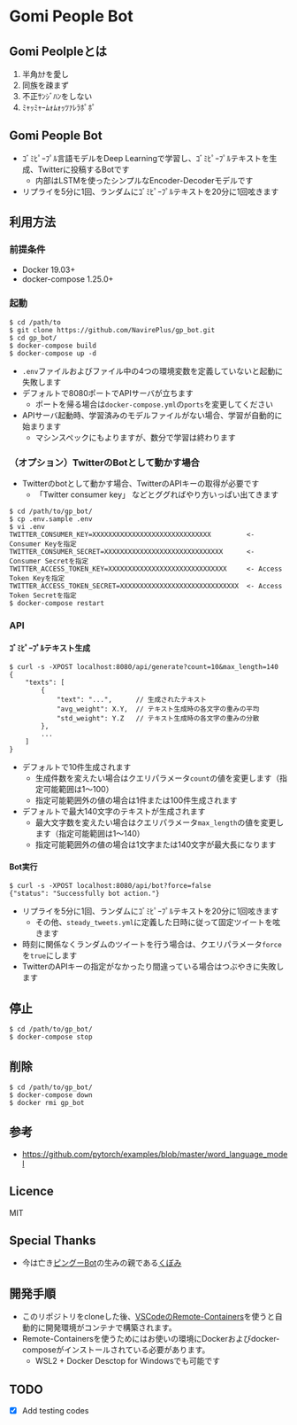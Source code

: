 # Gomi People Bot

## Gomi Peolpleとは

1. 半角ｶﾅを愛し
1. 同族を疎まず
1. 不正ｻﾝｼﾞﾊﾝをしない
1. ﾐｬｯﾐｬｰﾑｫﾑｫｯﾂｧﾚﾗﾎﾟﾎﾟ

## Gomi People Bot

+ ｺﾞﾐﾋﾟｰﾌﾟﾙ言語モデルをDeep Learningで学習し、ｺﾞﾐﾋﾟｰﾌﾟﾙテキストを生成、Twitterに投稿するBotです
    + 内部はLSTMを使ったシンプルなEncoder-Decoderモデルです
+ リプライを5分に1回、ランダムにｺﾞﾐﾋﾟｰﾌﾟﾙテキストを20分に1回呟きます

## 利用方法

### 前提条件

+ Docker 19.03+
+ docker-compose 1.25.0+

### 起動

```
$ cd /path/to
$ git clone https://github.com/NavirePlus/gp_bot.git
$ cd gp_bot/
$ docker-compose build
$ docker-compose up -d
```
+ `.env`ファイルおよびファイル中の4つの環境変数を定義していないと起動に失敗します
+ デフォルトで8080ポートでAPIサーバが立ちます
    + ポートを帰る場合は`docker-compose.yml`の`ports`を変更してください
+ APIサーバ起動時、学習済みのモデルファイルがない場合、学習が自動的に始まります
    + マシンスペックにもよりますが、数分で学習は終わります

### （オプション）TwitterのBotとして動かす場合

+ Twitterのbotとして動かす場合、TwitterのAPIキーの取得が必要です
    + 「Twitter consumer key」 などとググればやり方いっぱい出てきます

```
$ cd /path/to/gp_bot/
$ cp .env.sample .env
$ vi .env
TWITTER_CONSUMER_KEY=XXXXXXXXXXXXXXXXXXXXXXXXXXXXXX         <- Consumer Keyを指定
TWITTER_CONSUMER_SECRET=XXXXXXXXXXXXXXXXXXXXXXXXXXXXXX      <- Consumer Secretを指定
TWITTER_ACCESS_TOKEN_KEY=XXXXXXXXXXXXXXXXXXXXXXXXXXXXXX     <- Access Token Keyを指定
TWITTER_ACCESS_TOKEN_SECRET=XXXXXXXXXXXXXXXXXXXXXXXXXXXXXX  <- Access Token Secretを指定
$ docker-compose restart
```

### API

#### ｺﾞﾐﾋﾟｰﾌﾟﾙテキスト生成

```
$ curl -s -XPOST localhost:8080/api/generate?count=10&max_length=140
{
    "texts": [
        {
            "text": "...",      // 生成されたテキスト
            "avg_weight": X.Y,  // テキスト生成時の各文字の重みの平均
            "std_weight": Y.Z   // テキスト生成時の各文字の重みの分散
        },
        ...
    ]
}
```
+ デフォルトで10件生成されます
    + 生成件数を変えたい場合はクエリパラメータ`count`の値を変更します（指定可能範囲は1～100）
    + 指定可能範囲外の値の場合は1件または100件生成されます
+ デフォルトで最大140文字のテキストが生成されます
    + 最大文字数を変えたい場合はクエリパラメータ`max_length`の値を変更します（指定可能範囲は1～140）
    + 指定可能範囲外の値の場合は1文字または140文字が最大長になります

#### Bot実行

```
$ curl -s -XPOST localhost:8080/api/bot?force=false
{"status": "Successfully bot action."}
```
+ リプライを5分に1回、ランダムにｺﾞﾐﾋﾟｰﾌﾟﾙテキストを20分に1回呟きます
    + その他、`steady_tweets.yml`に定義した日時に従って固定ツイートを呟きます
+ 時刻に関係なくランダムのツイートを行う場合は、クエリパラメータ`force`を`true`にします
+ TwitterのAPIキーの指定がなかったり間違っている場合はつぶやきに失敗します

## 停止

```
$ cd /path/to/gp_bot/
$ docker-compose stop
```

## 削除

```
$ cd /path/to/gp_bot/
$ docker-compose down
$ docker rmi gp_bot
```

## 参考

+ https://github.com/pytorch/examples/blob/master/word_language_model

## Licence

MIT

## Special Thanks

+ 今は亡き[ピングーBot](http://twitter.com/Pingu_bot)の生みの親である[くぼみ](http://twitter.com/dekobokoya)

## 開発手順

+ このリポジトリをcloneした後、[VSCodeのRemote-Containers](https://code.visualstudio.com/docs/remote/containers)を使うと自動的に開発環境がコンテナで構築されます。
+ Remote-Containersを使うためにはお使いの環境にDockerおよびdocker-composeがインストールされている必要があります。
    + WSL2 + Docker Desctop for Windowsでも可能です

## TODO

+ [x] Add testing codes
